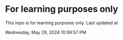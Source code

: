 # For learning purposes only
This repo is for learning purposes only.
Last updated at

Wednesday, May 29, 2024 10:59:57 PM

